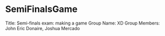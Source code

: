 # SemiFinalsGame

Title: Semi-finals exam: making a game
Group Name: XD
Group Members: John Eric Donaire, Joshua Mercado
